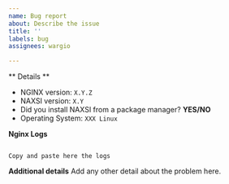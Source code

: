 ```yaml
---
name: Bug report
about: Describe the issue
title: ''
labels: bug
assignees: wargio

---
```


** Details **

- NGINX version: `X.Y.Z`
- NAXSI version: `X.Y`
- Did you install NAXSI from a package manager? **YES/NO**
- Operating System: `XXX Linux`

**Nginx Logs**
```

Copy and paste here the logs

```

**Additional details**
Add any other detail about the problem here.
